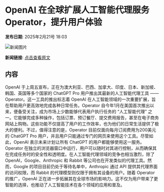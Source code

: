 # OpenAI 在全球扩展人工智能代理服务Operator，提升用户体验

**发布日期**: 2025年2月21号 18:03

![新闻图片](https://pic.chinaz.com/picmap/202502061723412816_0.jpg)

**新闻链接**: [点击查看原文](https://www.aibase.com/zh/news/15619)

## 内容

OpenAI 于上周五宣布，正在为澳大利亚、巴西、加拿大、印度、日本、新加坡、韩国、英国等多个国家的 ChatGPT Pro 用户推出其最新的人工智能代理工具 ——Operator。这一工具的推出标志着 OpenAI 在人工智能领域的一次重要扩展，旨在帮助用户更高效地完成各种日常任务。Operator 自今年1月在美国首次推出以来，便备受关注，成为市场上少数能够代表用户执行任务的 “人工智能代理” 之一。它能够完成多种操作，包括订票、预订餐厅、提交费用报告，甚至在电子商务网站上购物。这些功能不仅提高了用户的工作效率，也为他们的日常生活提供了极大的便利。不过，值得注意的是，Operator 目前仅面向每月订阅费用为200美元的 ChatGPT Pro 用户，并且用户只能通过专门的网页来使用这个工具。尽管如此，OpenAI 表示未来计划让所有 ChatGPT 的用户都能够使用这一服务。Operator 在独立的浏览器窗口中运行，用户可以随时对其进行控制，从而确保其在完成任务时的安全性和透明度。在人工智能代理领域的竞争也相当激烈，除了 OpenAI，Google、Anthropic 和 Rabbit 等公司也在开发类似的代理工具。然而，Google 的项目目前仍处于等待名单中，Anthropic 通过 API 提供其代理界面的访问权限，而 Rabbit 的代理模型则仅限于拥有其设备的用户。随着 Operator 的推广，OpenAI 正在进一步拓展其在全球市场的影响力。这不仅为用户带来了更智能的选择，也推动了人工智能技术在各个领域的应用和普及。
